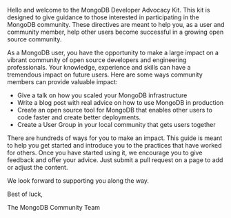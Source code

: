 
Hello and welcome to the MongoDB Developer Advocacy Kit. This kit is designed to give guidance to those interested in participating in the MongoDB community. These directives are meant to help you, as a user and community member, help other users become successful in a growing open source community. 

As a MongoDB user, you have the opportunity to make a large impact on a vibrant community of open source developers and engineering professionals. Your knowledge, experience and skills can have a tremendous impact on future users. Here are some ways community members can provide valuable impact: 

* Give a talk on how you scaled your MongoDB infrastructure 
* Write a blog post with real advice on how to use MongoDB in production
* Create an open source tool for MongoDB that enables other users to code faster and create better deployments. 
* Create a User Group in your local community that gets users together 

There are hundreds of ways for you to make an impact. This guide is meant to help you get started and introduce you to the practices that have worked for others. Once you have started using it, we encourage you to give feedback and offer your advice. Just submit a pull request on a page to add or adjust the content.

We look forward to supporting you along the way.

Best of luck, 

The MongoDB Community Team
